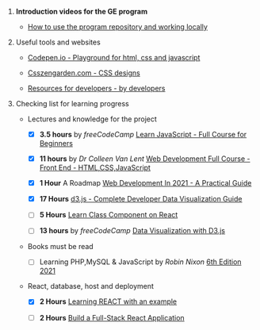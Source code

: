 1. __Introduction videos for the GE program__  

    -   [How to use the program repository and working locally](https://youtu.be/YFzIbuN_GOU)


2. Useful tools and websites

    -   [Codepen.io - Playground for html, css and javascript](https://codepen.io)

    -   [Csszengarden.com - CSS designs ](http://www.csszengarden.com/)

    -   [Resources for developers - by developers](https://developer.mozilla.org/en-US/)


3. Checking list for learning progress

    -   Lectures and knowledge for the project

        - [x] **3.5 hours** by _freeCodeCamp_ [Learn JavaScript - Full Course for Beginners](https://www.youtube.com/watch?v=PkZNo7MFNFg)

        - [x] **11 hours** by _Dr Colleen Van Lent_ [Web Development Full Course - Front End - HTML,CSS,JavaScript](https://www.youtube.com/watch?v=TdqQqyc7pfU&t=27445s)

        - [x] **1 Hour** A Roadmap [Web Development In 2021 - A Practical Guide](https://www.youtube.com/watch?v=VfGW0Qiy2I0)       
        
        - [x] **17 Hours** [d3.js - Complete Developer Data Visualization Guide](https://www.udemy.com/course/the-complete-d3js-data-visualization-guide/)

        - [ ] **5 Hours** [Learn Class Component on React](https://scrimba.com/learn/classcomponents)
        
        - [ ] **13 hours** by _freeCodeCamp_ [Data Visualization with D3.js](https://www.youtube.com/watch?v=_8V5o2UHG0E)

        

    -   Books must be read

        - [ ] Learning PHP,MySQL & JavaScript by _Robin Nixon_ [6th Edition 2021](https://www.oreilly.com/library/view/learning-php-mysql/9781492093817/)

    -   React, database, host and deployment

        -   [x] **2 Hours** [Learning REACT with an example](https://www.youtube.com/watch?v=w7ejDZ8SWv8&t=5148s)

        -   [ ] **2 Hours** [Build a Full-Stack React Application](https://aws.amazon.com/getting-started/hands-on/build-react-app-amplify-graphql/)

